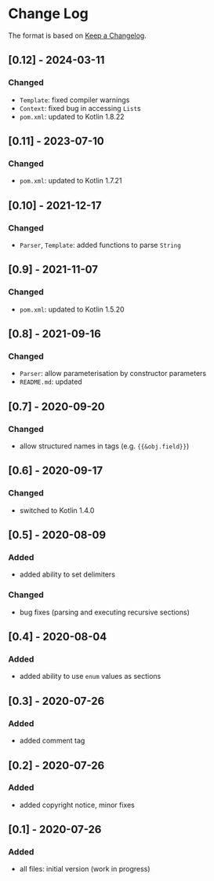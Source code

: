 # Change Log

The format is based on [Keep a Changelog](http://keepachangelog.com/).

## [0.12] - 2024-03-11
### Changed
- `Template`: fixed compiler warnings
- `Context`: fixed bug in accessing `List`s
- `pom.xml`: updated to Kotlin 1.8.22

## [0.11] - 2023-07-10
### Changed
- `pom.xml`: updated to Kotlin 1.7.21

## [0.10] - 2021-12-17
### Changed
- `Parser`, `Template`: added functions to parse `String`

## [0.9] - 2021-11-07
### Changed
- `pom.xml`: updated to Kotlin 1.5.20

## [0.8] - 2021-09-16
### Changed
- `Parser`: allow parameterisation by constructor parameters
- `README.md`: updated

## [0.7] - 2020-09-20
### Changed
- allow structured names in tags (e.g. `{{&obj.field}}`)

## [0.6] - 2020-09-17
### Changed
- switched to Kotlin 1.4.0

## [0.5] - 2020-08-09
### Added
- added ability to set delimiters
### Changed
- bug fixes (parsing and executing recursive sections)

## [0.4] - 2020-08-04
### Added
- added ability to use `enum` values as sections

## [0.3] - 2020-07-26
### Added
- added comment tag

## [0.2] - 2020-07-26
### Added
- added copyright notice, minor fixes

## [0.1] - 2020-07-26
### Added
- all files: initial version (work in progress)
